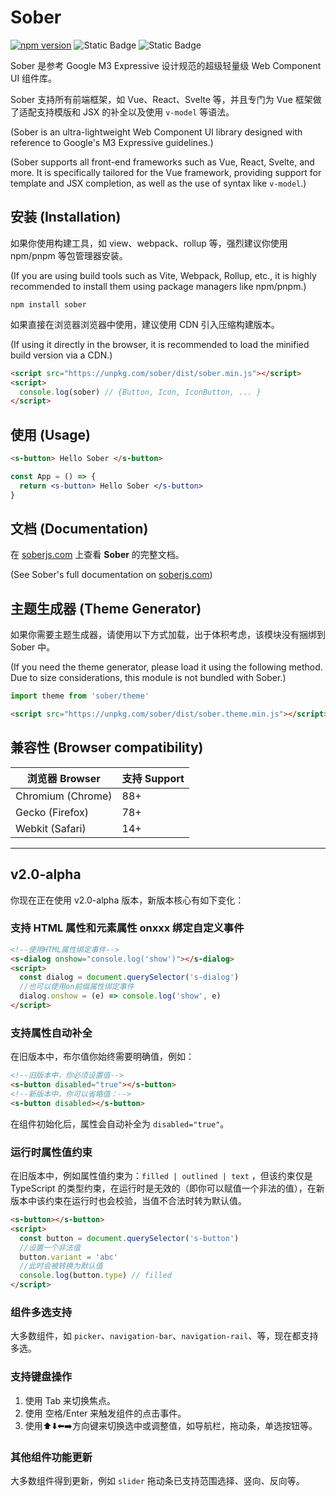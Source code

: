 # Sober

[![npm version](https://badge.fury.io/js/sober.svg)](https://badge.fury.io/js/sober)
![Static Badge](https://img.shields.io/badge/complete%20build-139kb-blue)
![Static Badge](https://img.shields.io/badge/gzip-33kb-wheat)

Sober 是参考 Google M3 Expressive 设计规范的超级轻量级 Web Component UI 组件库。  

Sober 支持所有前端框架，如 Vue、React、Svelte 等，并且专门为 Vue 框架做了适配支持模版和 JSX 的补全以及使用 `v-model` 等语法。

(Sober is an ultra-lightweight Web Component UI library designed with reference to Google's M3 Expressive guidelines.)

(Sober supports all front-end frameworks such as Vue, React, Svelte, and more. It is specifically tailored for the Vue framework, providing support for template and JSX completion, as well as the use of syntax like `v-model`.)

## 安装 (Installation)

如果你使用构建工具，如 view、webpack、rollup 等，强烈建议你使用 npm/pnpm 等包管理器安装。

(If you are using build tools such as Vite, Webpack, Rollup, etc., it is highly recommended to install them using package managers like npm/pnpm.)

```shell
npm install sober
```

如果直接在浏览器浏览器中使用，建议使用 CDN 引入压缩构建版本。

(If using it directly in the browser, it is recommended to load the minified build version via a CDN.)

```html
<script src="https://unpkg.com/sober/dist/sober.min.js"></script>
<script>
  console.log(sober) // {Button, Icon, IconButton, ... }
</script>
```

## 使用 (Usage)

```html
<s-button> Hello Sober </s-button>
```

```jsx
const App = () => {
  return <s-button> Hello Sober </s-button>
}
```

## 文档 (Documentation)

在 [soberjs.com](https://soberjs.com) 上查看 **Sober** 的完整文档。  

(See Sober's full documentation on [soberjs.com](https://soberjs.com))

## 主题生成器 (Theme Generator)

如果你需要主题生成器，请使用以下方式加载，出于体积考虑，该模块没有捆绑到 Sober 中。

(If you need the theme generator, please load it using the following method. Due to size considerations, this module is not bundled with Sober.)

```js
import theme from 'sober/theme'
```

```html
<script src="https://unpkg.com/sober/dist/sober.theme.min.js"></script>
```

## 兼容性 (Browser compatibility)

| 浏览器 Browser     | 支持 Support |
| ----------------- | ------------ |
| Chromium (Chrome) | 88+          |
| Gecko (Firefox)   | 78+          |
| Webkit (Safari)   | 14+          |

---

## v2.0-alpha

你现在正在使用 v2.0-alpha 版本，新版本核心有如下变化：

### 支持 HTML 属性和元素属性 onxxx 绑定自定义事件

```html
<!--使用HTML属性绑定事件-->
<s-dialog onshow="console.log('show')"></s-dialog>
<script>
  const dialog = document.querySelector('s-dialog')
  //也可以使用on前缀属性绑定事件
  dialog.onshow = (e) => console.log('show', e)
</script>
```

### 支持属性自动补全

在旧版本中，布尔值你始终需要明确值，例如：

```html
<!--旧版本中，你必须设置值-->
<s-button disabled="true"></s-button>
<!--新版本中，你可以省略值：-->
<s-button disabled></s-button>
```

在组件初始化后，属性会自动补全为 `disabled="true"`。

### 运行时属性值约束

在旧版本中，例如属性值约束为：`filled | outlined | text` ，但该约束仅是 TypeScript 的类型约束，在运行时是无效的（即你可以赋值一个非法的值），在新版本中该约束在运行时也会校验，当值不合法时转为默认值。

```html
<s-button></s-button>
<script>
  const button = document.querySelector('s-button')
  //设置一个非法值
  button.variant = 'abc'
  //此时会被转换为默认值
  console.log(button.type) // filled
</script>
```

### 组件多选支持

大多数组件，如 `picker`、`navigation-bar`、`navigation-rail`、等，现在都支持多选。

### 支持键盘操作

1. 使用 Tab 来切换焦点。
2. 使用 空格/Enter 来触发组件的点击事件。
3. 使用⬆️⬇️⬅️➡️方向键来切换选中或调整值，如导航栏，拖动条，单选按钮等。

### 其他组件功能更新

大多数组件得到更新，例如 `slider` 拖动条已支持范围选择、竖向、反向等。
